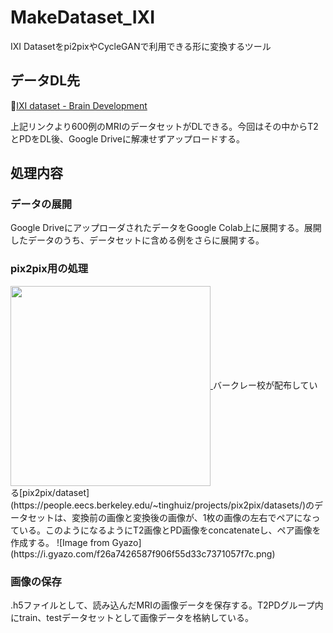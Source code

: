# MakeDataset_IXI
IXI Datasetをpi2pixやCycleGANで利用できる形に変換するツール

## データDL先
🔗[IXI dataset - Brain Development](https://brain-development.org/ixi-dataset/)

上記リンクより600例のMRIのデータセットがDLできる。今回はその中からT2とPDをDL後、Google Driveに解凍せずアップロードする。

## 処理内容
### データの展開
Google DriveにアップローダされたデータをGoogle Colab上に展開する。展開したデータのうち、データセットに含める例をさらに展開する。

### pix2pix用の処理
<a href="https://www.kaggle.com/vikramtiwari/pix2pix-dataset">
  <img src="https://i.gyazo.com/27b4dcff32749be36a1cd5c6972ddc41.png" width="320" align="center" />
</a>
バークレー校が配布している[pix2pix/dataset](https://people.eecs.berkeley.edu/~tinghuiz/projects/pix2pix/datasets/)のデータセットは、変換前の画像と変換後の画像が、1枚の画像の左右でペアになっている。このようになるようにT2画像とPD画像をconcatenateし、ペア画像を作成する。
![Image from Gyazo](https://i.gyazo.com/f26a7426587f906f55d33c7371057f7c.png)

### 画像の保存
.h5ファイルとして、読み込んだMRIの画像データを保存する。T2PDグループ内にtrain、testデータセットとして画像データを格納している。
